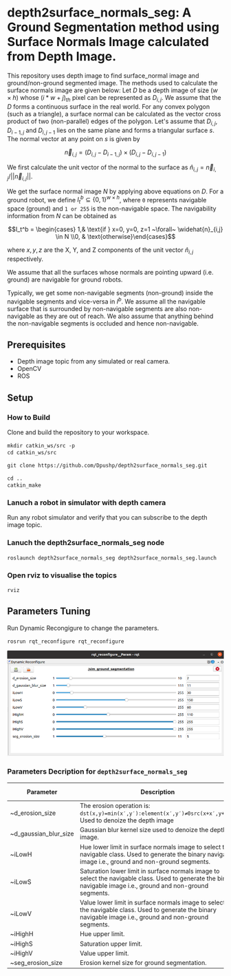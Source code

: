 # depth2surface_normals_seg: A Ground Segmentation method using Surface Normals Image calculated from Depth Image. 

This repository uses depth image to find surface_normal image and ground/non-ground segmented image. The methods used to calculate the surface normals image are given below:
Let $D$ be a depth image of size $(w\times h)$ whose $(i*w + j)_{th}$ pixel can be represented as $D_{i,j}$. We assume that the $D$ forms a continuous surface in the real world. For any convex polygon (such as a triangle), a surface normal can be calculated as the vector cross product of two (non-parallel) edges of the polygon. Let's assume that $D_{i,j}$, $D_{i-1,j}$ and $D_{i,j-1}$ lies on the same plane and forms a triangular surface $s$. 
The normal vector at any point on $s$ is given by

$$\overrightarrow{n}_{i,j} = (D_{i,j} - D_{i-1,j}) \times (D_{i,j} - D_{i,j-1})$$

We first calculate the unit vector of the normal to the surface as $\widehat{n}_{i,j} = \overrightarrow{n}_{i,j} / ||\overrightarrow{n}_{i,j}||$.

We get the surface normal image $N$ by applying above equations on $D$. For a ground robot, we define $I_t^b \subseteq \left\{ 0, 1 \right\}^{w\times h}$, where `0` represents navigable space (ground) and  `1 or 255` is the non-navigable space. The navigability information from $N$ can be obtained as 

$$I_t^b = \begin{cases} 1,& \text{if } x=0, y=0, z=1 ~\forall~ \widehat{n}_{i,j} \in N \\0, & \text{otherwise}\end{cases}$$

where $x, y, z$ are the X, Y, and Z components of the unit vector $\widehat{n}_{i,j}$ respectively. 

We assume that all the surfaces whose normals are pointing upward (i.e. ground) are navigable for ground robots. 

Typically, we get some non-navigable segments (non-ground) inside the navigable segments and vice-versa in $I^b$. We assume all the navigable surface that is surrounded by non-navigable segments are also non-navigable as they are out of reach. We also assume that anything behind the non-navigable segments is occluded and hence non-navigable. 
 
## Prerequisites
- Depth image topic from any simulated or real camera.
- OpenCV
- ROS

## Setup 
### How to Build
Clone and build the repository to your workspace. 
```
mkdir catkin_ws/src -p
cd catkin_ws/src
```
```
git clone https://github.com/Dpushp/depth2surface_normals_seg.git
```
```
cd ..
catkin_make
```

### Lanuch a robot in simulator with depth camera
Run any robot simulator and verify that you can subscribe to the depth image topic.

### Lanuch the depth2surface_normals_seg node
```
roslaunch depth2surface_normals_seg depth2surface_normals_seg.launch 
```
### Open rviz to visualise the topics
```
rviz
```

## Parameters Tuning
Run Dynamic Recongigure to change the parameters.
```
rosrun rqt_reconfigure rqt_reconfigure
```
![Dynamic Reconfigure Window](assets/rqt_params.png)

### Parameters Decription for  `depth2surface_normals_seg`

| Parameter            | Description                                                                                                   |    Default Value  |
| -------------------- | ------------------------------------------------------------------------------------------------------------- | :---------------: |
| ~d_erosion_size      | The erosion operation is: `dst(x,y)=min(x′,y′):element(x′,y′)≠0src(x+x′,y+y′)`. Used to denoize the depth image | 2 |
| ~d_gaussian_blur_size    | Gaussian blur kernel size used to denoize the depth image.                                    |        11        |
| ~iLowH    | Hue lower limit in surface normals image to select the  navigable class. Used to generate the binary navigable image i.e., ground and non-ground segments.                                       |        30        |
| ~iLowS  | Saturation lower limit in surface normals image to select the  navigable class. Used to generate the binary navigable image i.e., ground and non-ground segments.      |        150        |
| ~iLowV  | Value lower limit in surface normals image to select the  navigable class. Used to generate the binary navigable image i.e., ground and non-ground segments.      |        60        |
| ~iHighH  | Hue upper limit.      |        110        |
| ~iHighS  | Saturation upper limit.      |        255        |
| ~iHighV  | Value upper limit.      |        255        |
| ~seg_erosion_size  | Erosion kernel size for ground segmentation.      |        5        |

